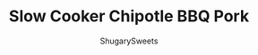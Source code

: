 ---
layout: ../../layouts/MarkdownPostLayout.astro
title: Slow Cooker Chipotle BBQ Pork
author: ShugarySweets
pubDate: 2019-01-04
description: "Put everything in the slow cooker and walk away until meal time. Slow Cooker Chipotle BBQ Pork sandwiches go straight from slow cooker to the dinner table. This is a kid approved dinner that the whole family loves."
image_url: https://www.shugarysweets.com/wp-content/uploads/2014/10/chipotle-bbq-pork-1.jpg
tags: ["Main Dish","American"]
calories: 442
protein: 57
carbohydrates: 35
fats: 7
fiber: 1
ingredients: ["1 can (15 ounce) tomato paste","1/2 cup light brown sugar, packed","1/3 cup white vinegar","1/2 teaspoon black pepper","1 Tablespoon lemon juice","4 chipotle peppers in adobo sauce","1/2 teaspoon kosher salt","3 pound pork sirloin tip roast","1 can (15 ounce) sliced peaches, drained","8 pretzel buns"]
serves: 8
time: "6 hours 10 minutes"
prepTime: "10 minutes"
instructions: ["In a food processor or blender, pulse the tomato sauce, sugar, vinegar, pepper, lemon juice, chipotle peppers, and salt until finely blended.","In a large crockpot, add the pork roast. Pour the blended sauce over the roast. Cover the crockpot and cook on low for 6-8 hours.","When ready to eat, shred pork with two large forks. Pour in can of sliced peaches.","Serve with pretzel rolls or corn muffins. ENJOY"]
nutrition: ["442 calories","35 grams carbohydrates","160 milligrams cholesterol","7 grams fat","1 grams fiber","57 grams protein","3 grams saturated fat","3322 milligrams sodium","15 grams sugar","0 grams trans fat","4 grams unsaturated fat"]
---